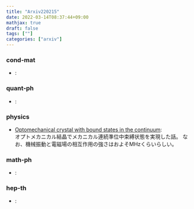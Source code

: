 ```yaml
---
title: "Arxiv220215"
date: 2022-03-14T08:37:44+09:00
mathjax: true
draft: false
tags: [""]
categories: ["arxiv"]
---
```

### cond-mat
- []():  


### quant-ph
- []():  


### physics
- [Optomechanical crystal with bound states in the continuum](https://arxiv.org/abs/2202.06209):  
オプトメカニカル結晶でメカニカル連続準位中束縛状態を実現した話。
なお、機械振動と電磁場の相互作用の強さはおよそMHzくらいらしい。


### math-ph
- []():  


### hep-th
- []():  
